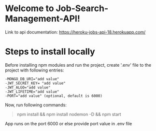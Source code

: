 # Welcome to Job-Search-Management-API!

Link to api documentation: https://heroku-jobs-api-18.herokuapp.com/


# Steps to install locally

Before installing npm modules and run the project, create '.env' file to the project with following entries: 

	-MONGO_DB_URI="add value"
	-JWT_SECRET_KEY= "add value"
	-JWT_ALGO="add value"
	-JWT_LIFETIME="add value"
	-PORT="add value" (optional, default is 6000)


Now, run following commands:
>npm install &&
>npm install nodemon -D &&
>npm start

App runs on the port 6000 or else provide port value in .env file
